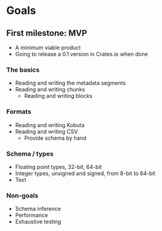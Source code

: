 # Goals

## First milestone: MVP
- A minimum viable product
- Going to release a 0.1 version in Crates.io when done

### The basics
- Reading and writing the metadata segments
- Reading and writing chunks
    - Reading and writing blocks

### Formats
- Reading and writing Kobuta
- Reading and writing CSV
    - Provide schema by hand

### Schema / types
- Floating point types, 32-bit, 64-bit
- Integer types, unsigned and signed, from 8-bit to 64-bit
- Text

### Non-goals
- Schema inference
- Performance
- Exhaustive testing